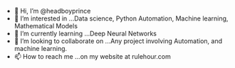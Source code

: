 - 👋 Hi, I’m @headboyprince
- 👀 I’m interested in ...Data science, Python Automation, Machine learning, Mathematical Models
- 🌱 I’m currently learning ...Deep Neural Networks
- 💞️ I’m looking to collaborate on ...Any project involving Automation, and machine learning.
- 📫 How to reach me ...on my website at rulehour.com

<!---
headboyprince/headboyprince is a ✨ special ✨ repository because its `README.md` (this file) appears on your GitHub profile.
You can click the Preview link to take a look at your changes.
--->
